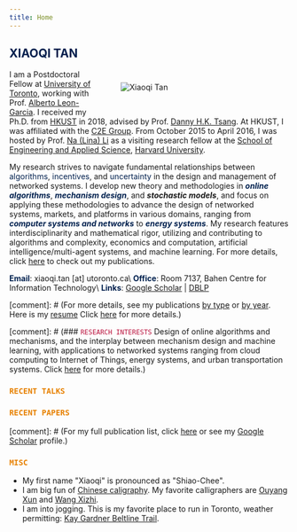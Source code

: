 ```yaml
---
title: Home
---
```


<img src="/img/xiaoqi_uoft_beam.jpg" style="max-width:25%;min-width:248px;float:right; margin: 80px 55px 30px 45px" alt="Xiaoqi Tan" />

>
## <span style="color:#00204E"> XIAOQI TAN </span>

>
I am a Postdoctoral Fellow at [University of Toronto](https://utoronto.ca), working with Prof. [Alberto Leon-Garcia](https://www.ece.utoronto.ca/people/leon-garcia-a/).  I received my Ph.D. from [HKUST](https://hkust.edu.hk/) in 2018, advised by Prof. [Danny H.K. Tsang](https://eetsang.home.ece.ust.hk/). At HKUST, I was affiliated with the [C2E Group](http://c2e.ece.ust.hk/main/). From October 2015 to April 2016, I was hosted by Prof. [Na (Lina) Li](https://nali.seas.harvard.edu/) as a visiting research fellow at the [School of Engineering and Applied Science](https://www.seas.harvard.edu/), [Harvard University](https://harvard.edu). 


> 
My research strives to navigate fundamental relationships between <span style="color:#00204e">algorithms</span>, <span style="color:#00204e">incentives</span>, and <span style="color:#00204e">uncertainty</span> in the design and management of networked systems. I develop new theory and methodologies in <span style="color:#00204E">**_online algorithms_**</span>, <span style="color:#00204E">**_mechanism design_**</span>, and **_stochastic models_**, and focus on applying these methodologies to advance the design of networked systems, markets, and platforms in various domains, ranging from <span style="color:#00204E">**_computer systems and networks_**</span>  to <span style="color:#00204E">**_energy systems_**</span>. My research features interdisciplinarity and mathematical rigor, utilizing and contributing to algorithms and complexity, economics and computation, artificial intelligence/multi-agent systems, and machine learning.  For more details, click [here](/publications_year) to check out my publications.

>
<span style="color:#00204E">**Email**</span>: xiaoqi.tan [at] utoronto.ca\\
<span style="color:#00204E">**Office**</span>: Room 7137, Bahen Centre for Information Technology\\
<span style="color:#00204E">**Links**</span>: [Google Scholar](https://scholar.google.com/citations?user=drR_WcAAAAAJ&hl=en&sortby=pubdate) | [DBLP](https://dblp.org/pid/139/4363.html)



[comment]: # (For more details, see my publications [by type](/publications_type) or [by year](/publications_year). Here is my [resume](/resume) Click [here](/publications_year) for more details.)



[comment]: # (### <span style="color:#BB133E">`RESEARCH INTERESTS`</span> Design of online algorithms and mechanisms, and the interplay between mechanism design and machine learning, with applications to networked systems ranging from cloud computing to Internet of Things, energy systems, and urban transportation systems. Click [here](/publications_year) for more details.)

<a id="recent"></a>

### <span style="color:#E78100"> `RECENT TALKS` </span> 

<ul class=circle>
        <script>
            var i;
            for (i = 0; i < talks_full.length; i++) {
            if (talks_full[i].highlight.search("yes") >= 0) {
                document.write("<li class=paper>");
                printPaper(talks_full[i], "O");
                document.write("</li>");
            }
        }
        </script>
</ul>


<a id="recentpapers"></a> 

### <span style="color:#E78100">`RECENT PAPERS` </span> 

<ul class=circle>
        <script>
            var i;
            for (i = 0; i < papers_full.length; i++) {
            if (papers_full[i].highlight.search("yes") >= 0) {
                document.write("<li class=paper>");
                printPaper(papers_full[i], "O");
                document.write("</li>");
            }
        }
        </script>
</ul>

[comment]: # (For my  full publication list,  click [here](/publications_year) or see my [Google Scholar](https://scholar.google.com/citations?hl=en&user=OIDN4i8AAAAJ&view_op=list_works&sortby=pubdate) profile.)

### <span style="color:#E78100">`MISC` </span> 
- My first name "Xiaoqi" is pronounced as "Shiao-Chee".
- I am big fun of [Chinese caligraphy](https://en.wikipedia.org/wiki/Chinese_calligraphy). My favorite calligraphers are  [Ouyang Xun](https://en.wikipedia.org/wiki/Ouyang_Xun) and  [Wang Xizhi](https://en.wikipedia.org/wiki/Wang_Xizhi). 
- I am into jogging. This is my favorite place to run in Toronto, weather permitting: [Kay Gardner Beltline Trail](https://www.tripadvisor.ca/Attraction_Review-g155019-d7070406-Reviews-Kay_Gardner_Beltline_Trail-Toronto_Ontario.html).